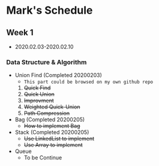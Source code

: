 # Mark's Schedule
## Week 1
- 2020.02.03-2020.02.10 
### Data Structure & Algorithm
- Union Find (Completed 20200203)
  - `This part could be browsed on my own github repo`
  1. ~~Quick Find~~
  2. ~~Quick Union~~
  3. ~~Improvment~~
    1. ~~Weighted Quick-Union~~
    2. ~~Path Compression~~
- Bag (Completed 20200205)
  - ~~How to implement Bag~~
- Stack (Completed 20200205)
  - ~~Use LinkedList to implement~~
  - ~~Use Array to implement~~
- Queue
  - To be Continue